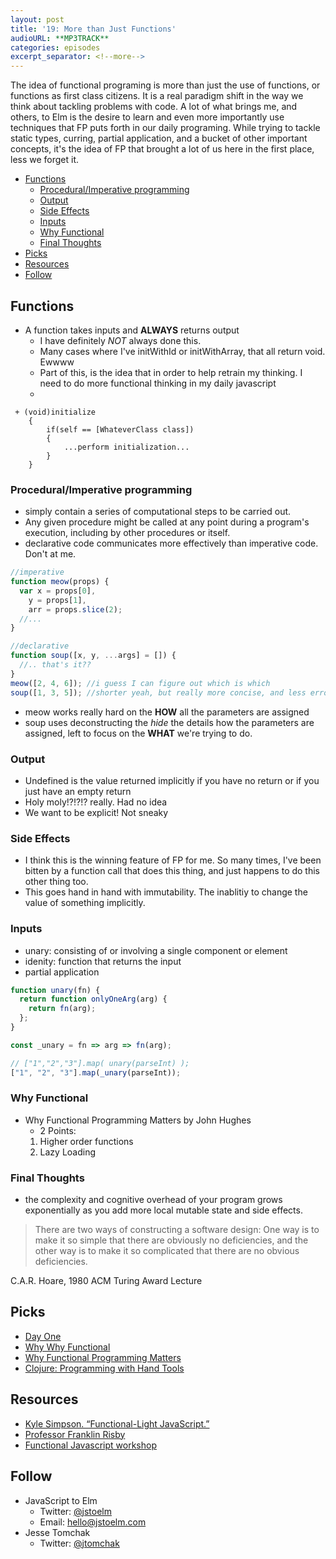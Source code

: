 ```yaml
---
layout: post
title: '19: More than Just Functions'
audioURL: **MP3TRACK**
categories: episodes
excerpt_separator: <!--more-->
---
```


The idea of functional programing is more than just the use of functions, or functions as first class citizens. It is a real paradigm shift in the way we think about tackling problems with code. A lot of what brings me, and others, to Elm is the desire to learn and even more importantly use techniques that FP puts forth in our daily programing. While trying to tackle static types, curring, partial application, and a bucket of other important concepts, it's the idea of FP that brought a lot of us here in the first place, less we forget it.

<!--more-->

<!-- TOC -->

* [Functions](#functions)
  * [Procedural/Imperative programming](#proceduralimperative-programming)
  * [Output](#output)
  * [Side Effects](#side-effects)
  * [Inputs](#inputs)
  * [Why Functional](#why-functional)
  * [Final Thoughts](#final-thoughts)
* [Picks](#picks)
* [Resources](#resources)
* [Follow](#follow)

<!-- /TOC -->

## Functions

* A function takes inputs and **ALWAYS** returns output
  * I have definitely _NOT_ always done this.
  * Many cases where I've initWithId or initWithArray, that all return void. Ewwww
  * Part of this, is the idea that in order to help retrain my thinking. I need to do more functional thinking in my daily javascript
  *

```objc
 + (void)initialize
    {
        if(self == [WhateverClass class])
        {
            ...perform initialization...
        }
    }
```


### Procedural/Imperative programming

* simply contain a series of computational steps to be carried out.
* Any given procedure might be called at any point during a program's execution, including by other procedures or itself.
* declarative code communicates more effectively than imperative code. Don't at me.

```js
//imperative
function meow(props) {
  var x = props[0],
    y = props[1],
    arr = props.slice(2);
  //...
}

//declarative
function soup([x, y, ...args] = []) {
  //.. that's it??
}
meow([2, 4, 6]); //i guess I can figure out which is which
soup([1, 3, 5]); //shorter yeah, but really more concise, and less error prone
```

* meow works really hard on the **HOW** all the parameters are assigned
* soup uses deconstructing the _hide_ the details how the parameters are assigned, left to focus on the **WHAT** we're trying to do.

### Output

* Undefined is the value returned implicitly if you have no return or if you just have an empty return
* Holy moly!?!?!? really. Had no idea
* We want to be explicit! Not sneaky

### Side Effects

* I think this is the winning feature of FP for me. So many times, I've been bitten by a function call that does this thing, and just happens to do this other thing too.
* This goes hand in hand with immutability. The inablitiy to change the value of something implicitly.

### Inputs

* unary: consisting of or involving a single component or element
* idenity: function that returns the input
* partial application

```js
function unary(fn) {
  return function onlyOneArg(arg) {
    return fn(arg);
  };
}

const _unary = fn => arg => fn(arg);

// ["1","2","3"].map( unary(parseInt) );
["1", "2", "3"].map(_unary(parseInt));
```

### Why Functional

* Why Functional Programming Matters by John Hughes
  * 2 Points:
  1. Higher order functions
  2. Lazy Loading

### Final Thoughts

* the complexity and cognitive overhead of your program grows exponentially as you add more local mutable state and side effects.

> There are two ways of constructing a software design: One way is to make it so simple that there are obviously no deficiencies, and the other way is to make it so complicated that there are no obvious deficiencies.

C.A.R. Hoare, 1980 ACM Turing Award Lecture

## Picks

* [Day One](http://dayoneapp.com/)
* [Why Why Functional](http://raganwald.com/2014/12/20/why-why-functional-programming-matters-matters.html)
* [Why Functional Programming Matters](http://www.cse.chalmers.se/~rjmh/Papers/whyfp.html)
* [Clojure: Programming with Hand Tools](https://www.youtube.com/watch?v=ShEez0JkOFw)

## Resources

* [Kyle Simpson. “Functional-Light JavaScript.”](http://fljsbook.com/)
* [Professor Franklin Risby](https://github.com/MostlyAdequate/mostly-adequate-guide)
* [Functional Javascript workshop](https://www.npmjs.com/package/functional-javascript-workshop)

## Follow

* JavaScript to Elm
  * Twitter: [@jstoelm](https://twitter.com/jstoelm)
  * Email: [hello@jstoelm.com](mailto:hello@jstoelm.com)
* Jesse Tomchak
  * Twitter: [@jtomchak](https://twitter.com/jtomchak)
